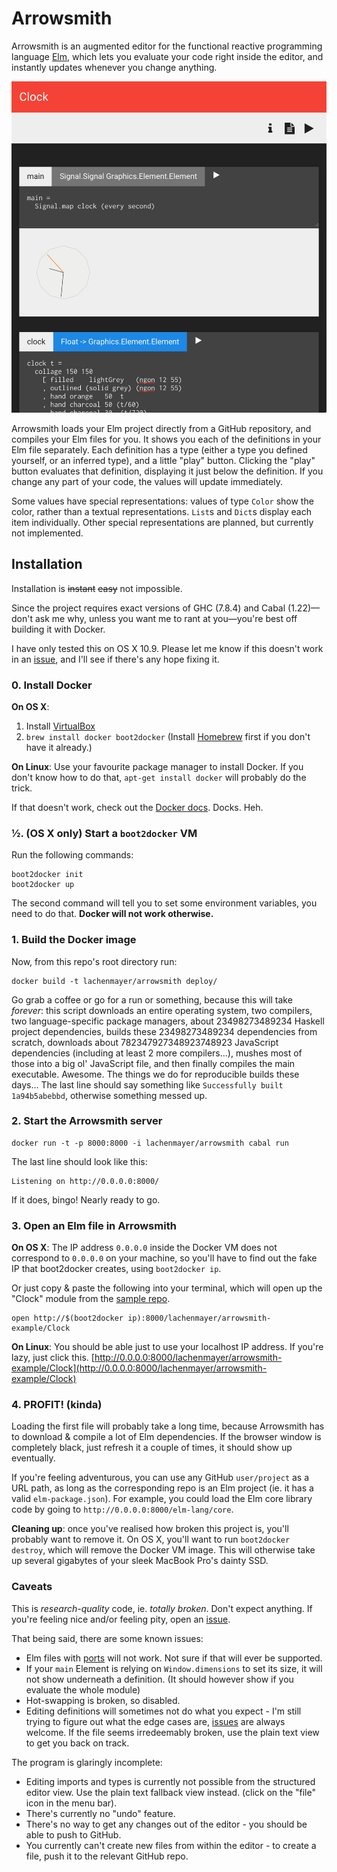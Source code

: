 # Arrowsmith

Arrowsmith is an augmented editor for the functional reactive programming language [Elm](http://www.elm-lang.org/), which lets you evaluate your code right inside the editor, and instantly updates whenever you change anything.

![Screenshot](https://raw.githubusercontent.com/lachenmayer/arrowsmith/master/screenshot.png)

Arrowsmith loads your Elm project directly from a GitHub repository, and compiles your Elm files for you. It shows you each of the definitions in your Elm file separately. Each definition has a type (either a type you defined yourself, or an inferred type), and a little "play" button. Clicking the "play" button evaluates that definition, displaying it just below the definition. If you change any part of your code, the values will update immediately.

Some values have special representations: values of type `Color` show the color, rather than a textual representations. `List`s and `Dict`s display each item individually. Other special representations are planned, but currently not implemented.

## Installation

Installation is ~~instant~~ ~~easy~~ not impossible.

Since the project requires exact versions of GHC (7.8.4) and Cabal (1.22)—don't ask me why, unless you want me to rant at you—you're best off building it with Docker.

I have only tested this on OS X 10.9. Please let me know if this doesn't work in an [issue](https://github.com/lachenmayer/arrowsmith/issues), and I'll see if there's any hope fixing it.

### 0. Install Docker

**On OS X**:

1. Install [VirtualBox](https://www.virtualbox.org/wiki/Downloads)
2. `brew install docker boot2docker`
(Install [Homebrew](http://brew.sh/) first if you don't have it already.)

**On Linux**: Use your favourite package manager to install Docker. If you don't know how to do that, `apt-get install docker` will probably do the trick.

If that doesn't work, check out the [Docker docs](https://docs.docker.com/installation/). Docks. Heh.

### ½. (OS X only) Start a `boot2docker` VM

Run the following commands:

    boot2docker init
    boot2docker up

The second command will tell you to set some environment variables, you need to do that. **Docker will not work otherwise.**

### 1. Build the Docker image

Now, from this repo's root directory run:

    docker build -t lachenmayer/arrowsmith deploy/

Go grab a coffee or go for a run or something, because this will take *forever*: this script downloads an entire operating system, two compilers, two language-specific package managers, about 23498273489234 Haskell project dependencies, builds these 23498273489234 dependencies from scratch, downloads about 782347927348923748923 JavaScript dependencies (including at least 2 more compilers...), mushes most of those into a big ol' JavaScript file, and then finally compiles the main executable. Awesome. The things we do for reproducible builds these days...
The last line should say something like `Successfully built 1a94b5abebbd`, otherwise something messed up.

### 2. Start the Arrowsmith server

    docker run -t -p 8000:8000 -i lachenmayer/arrowsmith cabal run

The last line should look like this:

    Listening on http://0.0.0.0:8000/

If it does, bingo! Nearly ready to go.

### 3. Open an Elm file in Arrowsmith

**On OS X**: The IP address `0.0.0.0` inside the Docker VM does not correspond to `0.0.0.0` on your machine, so you'll have to find out the fake IP that boot2docker creates, using `boot2docker ip`.

Or just copy & paste the following into your terminal, which will open up the "Clock" module from the [sample repo](https://github.com/lachenmayer/arrowsmith-example).

    open http://$(boot2docker ip):8000/lachenmayer/arrowsmith-example/Clock

**On Linux**: You should be able just to use your localhost IP address. If you're lazy, just click this. [http://0.0.0.0:8000/lachenmayer/arrowsmith-example/Clock](http://0.0.0.0:8000/lachenmayer/arrowsmith-example/Clock)

### 4. PROFIT! (kinda)

Loading the first file will probably take a long time, because Arrowsmith has to download & compile a lot of Elm dependencies. If the browser window is completely black, just refresh it a couple of times, it should show up eventually.

If you're feeling adventurous, you can use any GitHub `user/project` as a URL path, as long as the corresponding repo is an Elm project (ie. it has a valid `elm-package.json`). For example, you could load the Elm core library code by going to `http://0.0.0.0:8000/elm-lang/core`.

**Cleaning up**: once you've realised how broken this project is, you'll probably want to remove it. On OS X, you'll want to run `boot2docker destroy`, which will remove the Docker VM image. This will otherwise take up several gigabytes of your sleek MacBook Pro's dainty SSD.

### Caveats

This is *research-quality* code, ie. *totally broken*.
Don't expect anything. If you're feeling nice and/or feeling pity, open an [issue](https://github.com/lachenmayer/arrowsmith/issues).

That being said, there are some known issues:

- Elm files with [ports](http://elm-lang.org/learn/Ports.elm) will not work. Not sure if that will ever be supported.
- If your `main` Element is relying on `Window.dimensions` to set its size, it will not show underneath a definition. (It should however show if you evaluate the whole module)
- Hot-swapping is broken, so disabled.
- Editing definitions will sometimes not do what you expect - I'm still trying to figure out what the edge cases are, [issues](https://github.com/lachenmayer/arrowsmith/issues) are always welcome. If the file seems irredeemably broken, use the plain text view to get you back on track.

The program is glaringly incomplete:

- Editing imports and types is currently not possible from the structured editor view. Use the plain text fallback view instead. (click on the "file" icon in the menu bar).
- There's currently no "undo" feature.
- There's no way to get any changes out of the editor - you should be able to push to GitHub.
- You currently can't create new files from within the editor - to create a file, push it to the relevant GitHub repo.